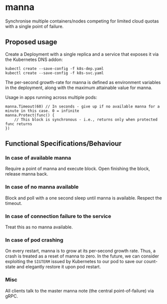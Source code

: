 # manna
Synchronise multiple containers/nodes competing for limited cloud quotas with a single point of failure.

## Proposed usage 
Create a Deployment with a single replica and a service that exposes it via the Kubernetes DNS addon:
```
kubectl create --save-config -f k8s-dep.yaml
kubectl create --save-config -f k8s-svc.yaml
```
The per-second growth-rate for manna is defined as environment variables in the deployment, along with the maximum attainable value for manna.

Usage in apps running across multiple pods:
```
manna.Timeout(60) // In seconds - give up if no available manna for a minute in this case. 0 = infinite
manna.Protect(func() {
    // This block is synchronous - i.e., returns only when protected func returns
})
```

## Functional Specifications/Behaviour
### In case of available manna
Require a point of manna and execute block. Open finishing the block, release manna back.

### In case of no manna available
Block and poll with a one second sleep until manna is available. Respect the timeout.

### In case of connection failure to the service
Treat this as no manna available.

### In case of pod crashing
On every restart, manna is to grow at its per-second growth rate. Thus, a crash is treated as a reset of manna to zero.
In the future, we can consider exploiting the `SIGTERM` issued by Kubernetes to our pod to save our count-state and elegantly restore it upon pod restart.

### Misc
All clients talk to the master manna note (the central point-of-failure) via gRPC.
